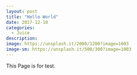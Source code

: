```yaml
---
layout: post
title: "Hello World"
date: 2017-12-10
categories:
  - Juice
description: 
image: https://unsplash.it/2000/1200?image=1003
image-sm: https://unsplash.it/500/300?image=1003
---
```

This Page is for test.